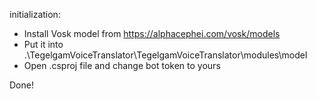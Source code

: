 initialization:

- Install Vosk model from https://alphacephei.com/vosk/models
- Put it into .\TegelgamVoiceTranslator\TegelgamVoiceTranslator\modules\model
- Open .csproj file and change bot token to yours

Done!